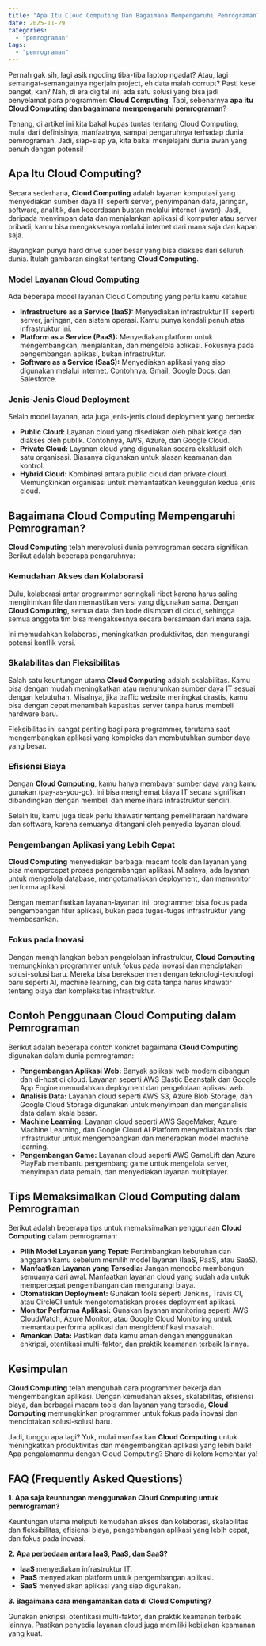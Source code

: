 ```yaml
---
title: "Apa Itu Cloud Computing Dan Bagaimana Mempengaruhi Pemrograman?"
date: 2025-11-29
categories: 
  - "pemrograman"
tags: 
  - "pemrograman"
---
```


Pernah gak sih, lagi asik ngoding tiba-tiba laptop ngadat? Atau, lagi semangat-semangatnya ngerjain project, eh data malah corrupt? Pasti kesel banget, kan? Nah, di era digital ini, ada satu solusi yang bisa jadi penyelamat para programmer: **Cloud Computing**. Tapi, sebenarnya **apa itu Cloud Computing dan bagaimana mempengaruhi pemrograman**?

Tenang, di artikel ini kita bakal kupas tuntas tentang Cloud Computing, mulai dari definisinya, manfaatnya, sampai pengaruhnya terhadap dunia pemrograman. Jadi, siap-siap ya, kita bakal menjelajahi dunia awan yang penuh dengan potensi!

## Apa Itu Cloud Computing?

Secara sederhana, **Cloud Computing** adalah layanan komputasi yang menyediakan sumber daya IT seperti server, penyimpanan data, jaringan, software, analitik, dan kecerdasan buatan melalui internet (awan). Jadi, daripada menyimpan data dan menjalankan aplikasi di komputer atau server pribadi, kamu bisa mengaksesnya melalui internet dari mana saja dan kapan saja.

Bayangkan punya hard drive super besar yang bisa diakses dari seluruh dunia. Itulah gambaran singkat tentang **Cloud Computing**.

### Model Layanan Cloud Computing

Ada beberapa model layanan Cloud Computing yang perlu kamu ketahui:

- **Infrastructure as a Service (IaaS):** Menyediakan infrastruktur IT seperti server, jaringan, dan sistem operasi. Kamu punya kendali penuh atas infrastruktur ini.
- **Platform as a Service (PaaS):** Menyediakan platform untuk mengembangkan, menjalankan, dan mengelola aplikasi. Fokusnya pada pengembangan aplikasi, bukan infrastruktur.
- **Software as a Service (SaaS):** Menyediakan aplikasi yang siap digunakan melalui internet. Contohnya, Gmail, Google Docs, dan Salesforce.

### Jenis-Jenis Cloud Deployment

Selain model layanan, ada juga jenis-jenis cloud deployment yang berbeda:

- **Public Cloud:** Layanan cloud yang disediakan oleh pihak ketiga dan diakses oleh publik. Contohnya, AWS, Azure, dan Google Cloud.
- **Private Cloud:** Layanan cloud yang digunakan secara eksklusif oleh satu organisasi. Biasanya digunakan untuk alasan keamanan dan kontrol.
- **Hybrid Cloud:** Kombinasi antara public cloud dan private cloud. Memungkinkan organisasi untuk memanfaatkan keunggulan kedua jenis cloud.

## Bagaimana Cloud Computing Mempengaruhi Pemrograman?

**Cloud Computing** telah merevolusi dunia pemrograman secara signifikan. Berikut adalah beberapa pengaruhnya:

### Kemudahan Akses dan Kolaborasi

Dulu, kolaborasi antar programmer seringkali ribet karena harus saling mengirimkan file dan memastikan versi yang digunakan sama. Dengan **Cloud Computing**, semua data dan kode disimpan di cloud, sehingga semua anggota tim bisa mengaksesnya secara bersamaan dari mana saja.

Ini memudahkan kolaborasi, meningkatkan produktivitas, dan mengurangi potensi konflik versi.

### Skalabilitas dan Fleksibilitas

Salah satu keuntungan utama **Cloud Computing** adalah skalabilitas. Kamu bisa dengan mudah meningkatkan atau menurunkan sumber daya IT sesuai dengan kebutuhan. Misalnya, jika traffic website meningkat drastis, kamu bisa dengan cepat menambah kapasitas server tanpa harus membeli hardware baru.

Fleksibilitas ini sangat penting bagi para programmer, terutama saat mengembangkan aplikasi yang kompleks dan membutuhkan sumber daya yang besar.

### Efisiensi Biaya

Dengan **Cloud Computing**, kamu hanya membayar sumber daya yang kamu gunakan (pay-as-you-go). Ini bisa menghemat biaya IT secara signifikan dibandingkan dengan membeli dan memelihara infrastruktur sendiri.

Selain itu, kamu juga tidak perlu khawatir tentang pemeliharaan hardware dan software, karena semuanya ditangani oleh penyedia layanan cloud.

### Pengembangan Aplikasi yang Lebih Cepat

**Cloud Computing** menyediakan berbagai macam tools dan layanan yang bisa mempercepat proses pengembangan aplikasi. Misalnya, ada layanan untuk mengelola database, mengotomatiskan deployment, dan memonitor performa aplikasi.

Dengan memanfaatkan layanan-layanan ini, programmer bisa fokus pada pengembangan fitur aplikasi, bukan pada tugas-tugas infrastruktur yang membosankan.

### Fokus pada Inovasi

Dengan menghilangkan beban pengelolaan infrastruktur, **Cloud Computing** memungkinkan programmer untuk fokus pada inovasi dan menciptakan solusi-solusi baru. Mereka bisa bereksperimen dengan teknologi-teknologi baru seperti AI, machine learning, dan big data tanpa harus khawatir tentang biaya dan kompleksitas infrastruktur.

## Contoh Penggunaan Cloud Computing dalam Pemrograman

Berikut adalah beberapa contoh konkret bagaimana **Cloud Computing** digunakan dalam dunia pemrograman:

- **Pengembangan Aplikasi Web:** Banyak aplikasi web modern dibangun dan di-host di cloud. Layanan seperti AWS Elastic Beanstalk dan Google App Engine memudahkan deployment dan pengelolaan aplikasi web.
- **Analisis Data:** Layanan cloud seperti AWS S3, Azure Blob Storage, dan Google Cloud Storage digunakan untuk menyimpan dan menganalisis data dalam skala besar.
- **Machine Learning:** Layanan cloud seperti AWS SageMaker, Azure Machine Learning, dan Google Cloud AI Platform menyediakan tools dan infrastruktur untuk mengembangkan dan menerapkan model machine learning.
- **Pengembangan Game:** Layanan cloud seperti AWS GameLift dan Azure PlayFab membantu pengembang game untuk mengelola server, menyimpan data pemain, dan menyediakan layanan multiplayer.

## Tips Memaksimalkan Cloud Computing dalam Pemrograman

Berikut adalah beberapa tips untuk memaksimalkan penggunaan **Cloud Computing** dalam pemrograman:

- **Pilih Model Layanan yang Tepat:** Pertimbangkan kebutuhan dan anggaran kamu sebelum memilih model layanan (IaaS, PaaS, atau SaaS).
- **Manfaatkan Layanan yang Tersedia:** Jangan mencoba membangun semuanya dari awal. Manfaatkan layanan cloud yang sudah ada untuk mempercepat pengembangan dan mengurangi biaya.
- **Otomatiskan Deployment:** Gunakan tools seperti Jenkins, Travis CI, atau CircleCI untuk mengotomatiskan proses deployment aplikasi.
- **Monitor Performa Aplikasi:** Gunakan layanan monitoring seperti AWS CloudWatch, Azure Monitor, atau Google Cloud Monitoring untuk memantau performa aplikasi dan mengidentifikasi masalah.
- **Amankan Data:** Pastikan data kamu aman dengan menggunakan enkripsi, otentikasi multi-faktor, dan praktik keamanan terbaik lainnya.

## Kesimpulan

**Cloud Computing** telah mengubah cara programmer bekerja dan mengembangkan aplikasi. Dengan kemudahan akses, skalabilitas, efisiensi biaya, dan berbagai macam tools dan layanan yang tersedia, **Cloud Computing** memungkinkan programmer untuk fokus pada inovasi dan menciptakan solusi-solusi baru.

Jadi, tunggu apa lagi? Yuk, mulai manfaatkan **Cloud Computing** untuk meningkatkan produktivitas dan mengembangkan aplikasi yang lebih baik! Apa pengalamanmu dengan Cloud Computing? Share di kolom komentar ya!

## FAQ (Frequently Asked Questions)

**1\. Apa saja keuntungan menggunakan Cloud Computing untuk pemrograman?**

Keuntungan utama meliputi kemudahan akses dan kolaborasi, skalabilitas dan fleksibilitas, efisiensi biaya, pengembangan aplikasi yang lebih cepat, dan fokus pada inovasi.

**2\. Apa perbedaan antara IaaS, PaaS, dan SaaS?**

- **IaaS** menyediakan infrastruktur IT.
- **PaaS** menyediakan platform untuk pengembangan aplikasi.
- **SaaS** menyediakan aplikasi yang siap digunakan.

**3\. Bagaimana cara mengamankan data di Cloud Computing?**

Gunakan enkripsi, otentikasi multi-faktor, dan praktik keamanan terbaik lainnya. Pastikan penyedia layanan cloud juga memiliki kebijakan keamanan yang kuat.
